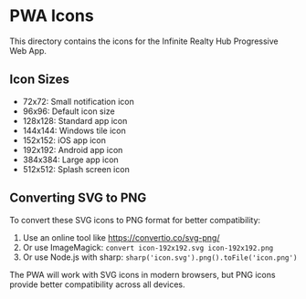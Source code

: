 # PWA Icons

This directory contains the icons for the Infinite Realty Hub Progressive Web App.

## Icon Sizes
- 72x72: Small notification icon
- 96x96: Default icon size
- 128x128: Standard app icon
- 144x144: Windows tile icon
- 152x152: iOS app icon
- 192x192: Android app icon
- 384x384: Large app icon
- 512x512: Splash screen icon

## Converting SVG to PNG
To convert these SVG icons to PNG format for better compatibility:

1. Use an online tool like https://convertio.co/svg-png/
2. Or use ImageMagick: `convert icon-192x192.svg icon-192x192.png`
3. Or use Node.js with sharp: `sharp('icon.svg').png().toFile('icon.png')`

The PWA will work with SVG icons in modern browsers, but PNG icons provide better compatibility across all devices.
